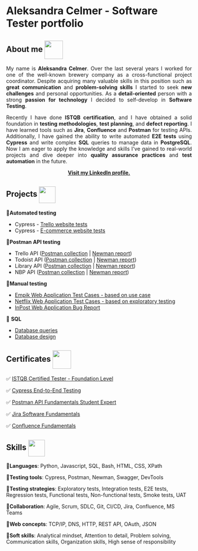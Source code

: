 # Aleksandra Celmer - Software Tester portfolio 

## About me <img src="https://github.com/acelmer/portfolio/assets/145276189/1b69f685-d055-4a1c-8165-b4fabff6a441" align="center" width="50" height="50"> 

<p align="justify">My name is <b>Aleksandra Celmer</b>. Over the last several years I worked for one of the well-known brewery company as a cross-functional project coordinator. Despite acquiring many valuable skills in this position such as <b>great communication</b> and <b>problem-solving skills</b> I started to seek <b>new challenges</b> and personal opportunities. As a <b>detail-oriented</b> person with a strong <b>passion for technology</b> I decided to self-develop in <b>Software Testing</b>.</p>


<p align="justify">Recently I have done <b>ISTQB certification</b>, and I have obtained a solid foundation in <b>testing methodologies</b>, <b>test planning</b>, and <b>defect reporting</b>. I have learned
tools such as <b>Jira</b>, <b>Confluence</b> and <b>Postman</b> for testing APIs. Additionally, I have gained the ability to write automated <b>E2E tests</b> using <b>Cypress</b> and write complex <b>SQL</b> queries to manage data in <b>PostgreSQL</b>.
Now I am eager to apply the knowledge and skills I've gained to real-world projects and dive deeper into <b>quality assurance practices</b> and <b>test automation</b> in the future.</p>

<p align="center"><b><a href="https://www.linkedin.com/in/aleksandra-celmer-347805164/">Visit my LinkedIn profile.</a></b></p>

## Projects <img src="https://github.com/acelmer/portfolio/assets/145276189/2e6edf10-51f5-4821-af32-aece90a2b6b5" align="center" width="45" height="45"> 

:white_square_button:**Automated testing**

- Cypress - [Trello website tests](https://github.com/acelmer/cypress-trello/)
- Cypress - [E-commerce website tests](https://github.com/acelmer/cypress-ecommerce-website)


:white_square_button:**Postman API testing**

- Trello API ([Postman collection](Postman/Trello.postman_collection.json) |  [Newman report](https://raw.githack.com/acelmer/portfolio/main/Postman/Trello_API.html?fbclid=IwAR0gMGeBEQFCsXhB1gJuS4DtiBNUDSP2bwyWvgNVO8krYOMu1WhSlrIgHyg))
- Todoist API ([Postman collection](Postman/Todoist.postman_collection.json) |  [Newman report](https://raw.githack.com/acelmer/portfolio/main/Postman/Todoist_API.html?fbclid=IwAR0gMGeBEQFCsXhB1gJuS4DtiBNUDSP2bwyWvgNVO8krYOMu1WhSlrIgHyg))
- Library API ([Postman collection](Postman/Library_API.postman_collection.json) |  [Newman report](https://raw.githack.com/acelmer/portfolio/main/Postman/Library_API.html?fbclid=IwAR0gMGeBEQFCsXhB1gJuS4DtiBNUDSP2bwyWvgNVO8krYOMu1WhSlrIgHyg))
- NBP API ([Postman collection](Postman/NBP.postman_collection.json) |  [Newman report](https://raw.githack.com/acelmer/portfolio/main/Postman/NBP.html?fbclid=IwAR0gMGeBEQFCsXhB1gJuS4DtiBNUDSP2bwyWvgNVO8krYOMu1WhSlrIgHyg))

:white_square_button:**Manual testing**
  
- [Empik Web Application Test Cases - based on use case](https://docs.google.com/spreadsheets/d/1AN7z1e0Ny1tuo1sXdqqQgidv9GixtXoH/edit?usp=sharing&ouid=109747489750522179465&rtpof=true&sd=true)
- [Netflix Web Application Test Cases - based on exploratory testing](https://docs.google.com/spreadsheets/d/17psA1ZYsGVYgK4_7y0Cx8vZgoUuNNylW/edit?usp=sharing&ouid=109747489750522179465&rtpof=true&sd=true)
- [InPost Web Application Bug Report](https://docs.google.com/spreadsheets/d/1XV4nUL59xOcEjUJ4TvtGdAf3-VCu9XNG/edit?usp=sharing&ouid=109747489750522179465&rtpof=true&sd=true) 

:white_square_button: **SQL**

- [Database queries](SQL/SQL.md)
- [Database design](SQL/SQL%20database%20design.md)

## Certificates <img src="https://github.com/acelmer/portfolio/assets/145276189/96f37b77-65d6-4515-a46d-2170cfd5f3b1" align="center" width="50" height="50"> 
:white_check_mark: [ISTQB Certified Tester - Foundation Level](https://drive.google.com/file/d/1LxLEEnz1NkOetT5S5jszJUaeEq8PilnG/view?usp=drive_link)

:white_check_mark: [Cypress End-to-End Testing](https://drive.google.com/file/d/1PVwH8ctNbV022fe9Aah-JdjjyM3ZASJ8/view?usp=drive_link)

:white_check_mark: [Postman API Fundamentals Student Expert](https://drive.google.com/file/d/1zcR4zhPTtEmgdxzC-ZyQsk5D5v0dnw9d/view?usp=drive_link)

:white_check_mark: [Jira Software Fundamentals](https://university.atlassian.com/student/award/P43BSbv88LpUbwXEpJZB1Xfk)

:white_check_mark: [Confluence Fundamentals](https://university.atlassian.com/student/award/qrDA5NcHd6SYEDesCZcJVetP)

## Skills <img src="https://github.com/acelmer/portfolio/assets/145276189/75ade191-fdfe-44c5-8974-0cd7770d1652" align="center" width="45" height="45"> 

:white_square_button:<b>Languages</b>: Python, Javascript, SQL, Bash, HTML, CSS, XPath

:white_square_button:<b>Testing tools</b>: Cypress, Postman, Newman, Swagger, DevTools

:white_square_button:<b>Testing strategies</b>: Exploratory tests, Integration tests, E2E tests, Regression tests, Functional tests, Non-functional tests, Smoke tests, UAT

:white_square_button:<b>Collaboration</b>: Agile, Scrum, SDLC, Git, CI/CD, Jira, Confluence, MS Teams

:white_square_button:<b>Web concepts</b>: TCP/IP, DNS, HTTP, REST API, OAuth, JSON

:white_square_button:<b>Soft skills</b>: Analytical mindset, Attention to detail, Problem solving, Communication skills, Organization skills, High sense of responsibility

